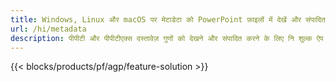 ```yaml
---
title: Windows, Linux और macOS पर मेटाडेटा को PowerPoint फ़ाइलों में देखें और संपादित करें
url: /hi/metadata
description: पीपीटी और पीपीटीएक्स दस्तावेज़ गुणों को देखने और संपादित करने के लिए नि शुल्क ऐप और एपीआई
---
```


{{< blocks/products/pf/agp/feature-solution >}} 

